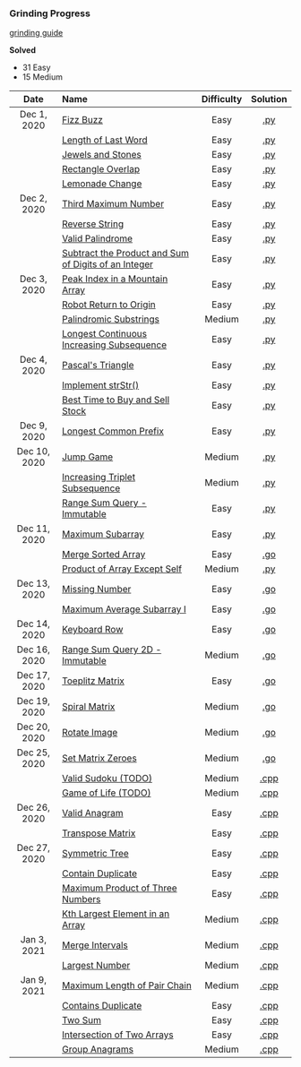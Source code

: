 ### Grinding Progress

[grinding guide](https://www.reddit.com/r/cscareerquestions/comments/6luszf/a_leetcode_grinding_guide/)

**Solved**
- 31 Easy
- 15 Medium

| Date | Name | Difficulty | Solution |
|:----:|:-----|:----------:|:--------:|
| Dec 1, 2020 | [Fizz Buzz](https://leetcode.com/problems/fizz-buzz/) | Easy | [.py](https://github.com/the-robot/coding-challenges/blob/master/leet-code/interviews.school/01-simple-problems/fizzbuzz.py) |
| | [Length of Last Word](https://leetcode.com/problems/length-of-last-word/) | Easy | [.py](https://github.com/the-robot/coding-challenges/blob/master/leet-code/interviews.school/01-simple-problems/length-of-last-word.py) |
| | [Jewels and Stones](https://leetcode.com/problems/jewels-and-stones/) | Easy | [.py](https://github.com/the-robot/coding-challenges/blob/master/leet-code/interviews.school/01-simple-problems/jewels-and-stones.py) |
| | [Rectangle Overlap](https://leetcode.com/problems/rectangle-overlap/) | Easy | [.py](https://github.com/the-robot/coding-challenges/blob/master/leet-code/interviews.school/01-simple-problems/rectangle-overlap.py) |
| | [Lemonade Change](https://leetcode.com/problems/lemonade-change/) | Easy | [.py](https://github.com/the-robot/coding-challenges/blob/master/leet-code/interviews.school/01-simple-problems/lemonade-change.py) |
| Dec 2, 2020 | [Third Maximum Number](https://leetcode.com/problems/third-maximum-number/) | Easy | [.py](https://github.com/the-robot/coding-challenges/blob/master/leet-code/interviews.school/02-loops/third-maximum-number.py) |
| | [Reverse String](https://leetcode.com/problems/reverse-string/) | Easy | [.py](https://github.com/the-robot/coding-challenges/blob/master/leet-code/interviews.school/02-loops/reverse-string.py) |
| | [Valid Palindrome](https://leetcode.com/problems/valid-palindrome/) | Easy | [.py](https://github.com/the-robot/coding-challenges/blob/master/leet-code/interviews.school/02-loops/valid-palindrome.py) |
| | [Subtract the Product and Sum of Digits of an Integer](https://leetcode.com/problems/subtract-the-product-and-sum-of-digits-of-an-integer/) | Easy | [.py](https://github.com/the-robot/coding-challenges/blob/master/leet-code/interviews.school/02-loops/subtract-the-product-and-sum-of-digits-of-an-integer.py) |
| Dec 3, 2020 | [Peak Index in a Mountain Array](https://leetcode.com/problems/peak-index-in-a-mountain-array/) | Easy | [.py](https://github.com/the-robot/coding-challenges/blob/master/leet-code/interviews.school/02-loops/peak-index-in-a-mountain-array.py) |
| | [Robot Return to Origin](https://leetcode.com/problems/robot-return-to-origin/) | Easy | [.py](https://github.com/the-robot/coding-challenges/blob/master/leet-code/interviews.school/02-loops/robot-return-to-origin.py) |
| | [Palindromic Substrings](https://leetcode.com/problems/palindromic-substrings/) | Medium | [.py](https://github.com/the-robot/coding-challenges/blob/master/leet-code/interviews.school/02-loops/palindromic-substrings.py) |
| | [Longest Continuous Increasing Subsequence](https://leetcode.com/problems/longest-continuous-increasing-subsequence/) | Easy | [.py](https://github.com/the-robot/coding-challenges/blob/master/leet-code/interviews.school/02-loops/longest-continuous-increasing-subsequence.py) |
| Dec 4, 2020 | [Pascal's Triangle](https://leetcode.com/problems/pascals-triangle/) | Easy | [.py](https://github.com/the-robot/coding-challenges/blob/master/leet-code/interviews.school/02-loops/pascal-triangle.py) |
| | [Implement strStr()](https://leetcode.com/problems/implement-strstr/) | Easy | [.py](https://github.com/the-robot/coding-challenges/blob/master/leet-code/interviews.school/02-loops/implement-strstr.py) |
| | [Best Time to Buy and Sell Stock](https://leetcode.com/problems/best-time-to-buy-and-sell-stock/) | Easy | [.py](https://github.com/the-robot/coding-challenges/blob/master/leet-code/interviews.school/02-loops/best-time-to-buy-and-sell-stock.py) |
| Dec 9, 2020 | [Longest Common Prefix](https://leetcode.com/problems/longest-common-prefix/) | Easy | [.py](https://github.com/the-robot/coding-challenges/blob/master/leet-code/interviews.school/02-loops/longest-common-prefix.py) |
| Dec 10, 2020 | [Jump Game](https://leetcode.com/problems/jump-game/) | Medium | [.py](https://github.com/the-robot/coding-challenges/blob/master/leet-code/interviews.school/02-loops/jump-game.py) |
| | [Increasing Triplet Subsequence](https://leetcode.com/problems/increasing-triplet-subsequence/) | Medium | [.py](https://github.com/the-robot/coding-challenges/blob/master/leet-code/interviews.school/02-loops/increasing-triplet-subsequence.py) |
| | [Range Sum Query - Immutable](https://leetcode.com/problems/range-sum-query-immutable/) | Easy | [.py](https://github.com/the-robot/coding-challenges/blob/master/leet-code/interviews.school/03-array/range-sum-query-immutable.py) |
| Dec 11, 2020 | [Maximum Subarray](https://leetcode.com/problems/maximum-subarray/) | Easy | [.py](https://github.com/the-robot/coding-challenges/blob/master/leet-code/interviews.school/03-array/maximum-subarray.py) |
| | [Merge Sorted Array](https://leetcode.com/problems/merge-sorted-array/) | Easy | [.go](https://github.com/the-robot/coding-challenges/blob/master/leet-code/interviews.school/03-array/merge-sorted-array.go) |
| | [Product of Array Except Self](https://leetcode.com/problems/product-of-array-except-self/) | Medium | [.py](https://github.com/the-robot/coding-challenges/blob/master/leet-code/interviews.school/03-array/product-of-array-except-self.py) |
| Dec 13, 2020 | [Missing Number](https://leetcode.com/problems/missing-number/) | Easy | [.go](https://github.com/the-robot/coding-challenges/blob/master/leet-code/interviews.school/03-array/missing-number.go) |
| | [Maximum Average Subarray I](https://leetcode.com/problems/maximum-average-subarray-i/) | Easy | [.go](https://github.com/the-robot/coding-challenges/blob/master/leet-code/interviews.school/03-array/maximum-average-subarray-i.go) |
| Dec 14, 2020 | [Keyboard Row](https://leetcode.com/problems/keyboard-row/) | Easy | [.go](https://github.com/the-robot/coding-challenges/blob/master/leet-code/interviews.school/03-array/keyboard-row.go) |
| Dec 16, 2020 | [Range Sum Query 2D - Immutable](https://leetcode.com/problems/range-sum-query-2d-immutable/) | Medium | [.go](https://github.com/the-robot/coding-challenges/blob/master/leet-code/interviews.school/03-array/range-sum-query-2d-immutable.go) |
| Dec 17, 2020 | [Toeplitz Matrix](https://leetcode.com/problems/toeplitz-matrix/) | Easy | [.go](https://github.com/the-robot/coding-challenges/blob/master/leet-code/interviews.school/03-array/toeplitz-matrix.go) |
| Dec 19, 2020 | [Spiral Matrix](https://leetcode.com/problems/spiral-matrix/) | Medium | [.go](https://github.com/the-robot/coding-challenges/blob/master/leet-code/interviews.school/03-array/spiral-matrix.go) |
| Dec 20, 2020 | [Rotate Image](https://leetcode.com/problems/rotate-image/) | Medium | [.go](https://github.com/the-robot/coding-challenges/blob/master/leet-code/interviews.school/03-array/rotate-image.go) |
| Dec 25, 2020 | [Set Matrix Zeroes](https://leetcode.com/problems/set-matrix-zeroes/) | Medium | [.go](https://github.com/the-robot/coding-challenges/blob/master/leet-code/interviews.school/03-array/set-matrix-zeros.go) |
| | [Valid Sudoku (TODO)](https://leetcode.com/problems/valid-sudoku/) | Medium | [.cpp](#) |
| | [Game of Life (TODO)](https://leetcode.com/problems/game-of-life/) | Medium | [.cpp](#) |
| Dec 26, 2020 | [Valid Anagram](https://leetcode.com/problems/valid-anagram/) | Easy | [.cpp](https://github.com/the-robot/coding-challenges/blob/master/leet-code/interviews.school/04-sorting/valid-anagram.cpp) |
| | [Transpose Matrix](https://leetcode.com/problems/transpose-matrix/) | Easy | [.cpp](https://github.com/the-robot/coding-challenges/blob/master/leet-code/interviews.school/randoms/transpose-matrix.cpp) |
| Dec 27, 2020 | [Symmetric Tree](https://leetcode.com/problems/symmetric-tree/) | Easy | [.cpp](https://github.com/the-robot/coding-challenges/blob/master/leet-code/interviews.school/randoms/symmetric-tree.cpp) |
| | [Contain Duplicate](https://leetcode.com/problems/contains-duplicate/) | Easy | [.cpp](https://github.com/the-robot/coding-challenges/blob/master/leet-code/interviews.school/04-sorting/contain-duplicate.cpp) |
| | [Maximum Product of Three Numbers](https://leetcode.com/problems/maximum-product-of-three-numbers/) | Easy | [.cpp](https://github.com/the-robot/coding-challenges/blob/master/leet-code/interviews.school/04-sorting/maximum-product-of-three-numbers.cpp) |
| | [Kth Largest Element in an Array](https://leetcode.com/problems/kth-largest-element-in-an-array/) | Medium | [.cpp](https://github.com/the-robot/coding-challenges/blob/master/leet-code/interviews.school/04-sorting/kth-largest-element-in-an-array.cpp) |
| Jan 3, 2021 | [Merge Intervals](https://leetcode.com/problems/merge-intervals/) | Medium | [.cpp](https://github.com/the-robot/coding-challenges/blob/master/leet-code/interviews.school/04-sorting/merge-intervals.cpp) |
| | [Largest Number](https://leetcode.com/problems/largest-number/) | Medium | [.cpp](https://github.com/the-robot/coding-challenges/blob/master/leet-code/interviews.school/04-sorting/largest-number.cpp) |
| Jan 9, 2021 | [Maximum Length of Pair Chain](https://leetcode.com/problems/maximum-length-of-pair-chain/) | Medium | [.cpp](https://github.com/the-robot/coding-challenges/blob/master/leet-code/interviews.school/04-sorting/maximum-length-of-pair-chain.cpp) |
| | [Contains Duplicate](https://leetcode.com/problems/contains-duplicate/) | Easy | [.cpp](https://github.com/the-robot/coding-challenges/blob/master/leet-code/interviews.school/04-sorting/contain-duplicate.cpp) |
| | [Two Sum](https://leetcode.com/problems/two-sum/) | Easy | [.cpp](https://github.com/the-robot/coding-challenges/blob/master/leet-code/interviews.school/05-sets-and-maps/two-sum.cpp) |
| | [Intersection of Two Arrays](https://leetcode.com/problems/intersection-of-two-arrays/) | Easy | [.cpp](https://github.com/the-robot/coding-challenges/blob/master/leet-code/interviews.school/05-sets-and-maps/intersection-of-two-arrays.cpp) |
| | [Group Anagrams](https://leetcode.com/problems/group-anagrams/) | Medium | [.cpp](https://github.com/the-robot/coding-challenges/blob/master/leet-code/interviews.school/05-sets-and-maps/group-anagrams.cpp) |
